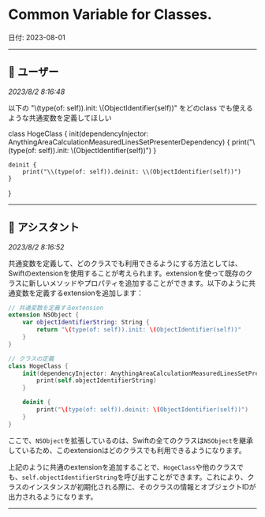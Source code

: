 # Common Variable for Classes.

日付: 2023-08-01

---

## 👤 ユーザー
*2023/8/2 8:16:48*

以下の "\\(type(of: self)).init: \\(ObjectIdentifier(self))" をどのclass でも使えるような共通変数を定義してほしい

class HogeClass {
    init(dependencyInjector: AnythingAreaCalculationMeasuredLinesSetPresenterDependency) {
        print("\\(type(of: self)).init: \\(ObjectIdentifier(self))")
    }

    deinit {
        print("\\(type(of: self)).deinit: \\(ObjectIdentifier(self))")
    }
}

---

## 🤖 アシスタント
*2023/8/2 8:16:52*

共通変数を定義して、どのクラスでも利用できるようにする方法としては、Swiftのextensionを使用することが考えられます。extensionを使って既存のクラスに新しいメソッドやプロパティを追加することができます。以下のように共通変数を定義するextensionを追加します：

```swift
// 共通変数を定義するextension
extension NSObject {
    var objectIdentifierString: String {
        return "\(type(of: self)).init: \(ObjectIdentifier(self))"
    }
}

// クラスの定義
class HogeClass {
    init(dependencyInjector: AnythingAreaCalculationMeasuredLinesSetPresenterDependency) {
        print(self.objectIdentifierString)
    }

    deinit {
        print("\(type(of: self)).deinit: \(ObjectIdentifier(self))")
    }
}
```

ここで、`NSObject`を拡張しているのは、Swiftの全てのクラスは`NSObject`を継承しているため、このextensionはどのクラスでも利用できるようになります。

上記のように共通のextensionを追加することで、`HogeClass`や他のクラスでも、`self.objectIdentifierString`を呼び出すことができます。これにより、クラスのインスタンスが初期化される際に、そのクラスの情報とオブジェクトIDが出力されるようになります。

---
